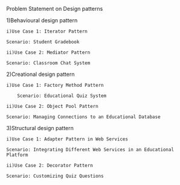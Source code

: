 Problem Statement on Design patterns

1)Behavioural design pattern

  	i)Use Case 1: Iterator Pattern
    
	Scenario: Student Gradebook
     
 	ii)Use Case 2: Mediator Pattern
     
	Scenario: Classroom Chat System	
	 
2)Creational design pattern

  	i)Use Case 1: Factory Method Pattern

    	Scenario: Educational Quiz System
     
	ii)Use Case 2: Object Pool Pattern
	
	Scenario: Managing Connections to an Educational Database
	
3)Structural design pattern

  	i)Use Case 1: Adapter Pattern in Web Services

	Scenario: Integrating Different Web Services in an Educational Platform
     
	ii)Use Case 2: Decorator Pattern

	Scenario: Customizing Quiz Questions
     
     
